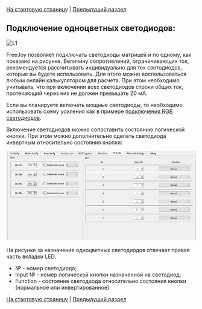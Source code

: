 

[На стартовую страницу](../README.md) | [Предыдущий раздел](Подключение-светодиодов.md)

## Подключение одноцветных светодиодов:

![L1](../images/L1.jpg)

FreeJoy позволяет подключать светодиоды матрицей и по одному, как показано на рисунке. Величину сопротивлений, ограничивающих ток, рекомендуется рассчитывать индивидуально для тех светодиодов, которые вы будете использовать. Для этого можно воспользоваться любым онлайн калькулятором для расчета. При этом необходимо учитывать, что при включении всех светодиодов строки общих ток, протекающий через них не должен превышать 20 мА.

Если вы планируете включать мощные светодиоды, то необходимо использовать схему усиления как в примере [подключения RGB светодиодов](Подключение-RGB-светодиодов.md).

Включение светодиодов можно сопоставить состоянию логической кнопки. При этом можно дополнительно сделать светодиода инвертным относительно состояния кнопки:

![L3](../images/L3.jpg)

На рисунке за назначение одноцветных светодиодов отвечает правая часть вкладки LED.

- № - номер светодиода;
- Input № - номер логической кнопки назначенной на светодиод;
- Function - состояние светодиода относительно состояния кнопки (нормальное или инвертированное)

[На стартовую страницу](../README.md) | [Предыдущий раздел](Подключение-светодиодов.md)

